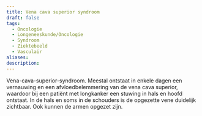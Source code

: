 ```yaml
---
title: Vena cava superior syndroom
draft: false
tags:
  - Oncologie
  - Longeneeskunde/Oncologie
  - Syndroom
  - Ziektebeeld
  - Vasculair
aliases: 
description:
---
```


Vena-cava-superior-syndroom. Meestal ontstaat in enkele dagen een vernauwing en een afvloedbelemmering van de vena cava superior, waardoor bij een patiënt met longkanker een stuwing in hals en hoofd ontstaat. In de hals en soms in de schouders is de opgezette vene duidelijk zichtbaar. Ook kunnen de armen opgezet zijn.